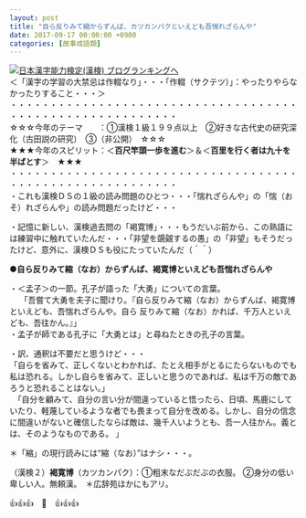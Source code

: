 ```yaml
---
layout: post
title: "自ら反りみて縮からずんば、カツカンパクといえども吾惴れざらんや"
date: 2017-09-17 00:00:00 +0900
categories: [故事成語類]
---
```


[![](/syuusyuu9701/assets/images/自ら反りみて縮からずんば、カツカンパクといえども吾惴れざらんや-br_c_3028_1.gif)](http://blog.with2.net/link.php?1659096:3028 "日本漢字能力検定(漢検) ブログランキングへ")[日本漢字能力検定(漢検) ブログランキングへ](http://blog.with2.net/link.php?1659096:3028)  
＜「漢字の学習の大禁忌は作輟なり」・・・「作輟（サクテツ）」：やったりやらなかったりすること・・・＞  
・・・・・・・・・・・・・・・・・・・・・・・・・・・・・・・・・・・・・・・・・・・・・・・・・・・・・・・・・  
☆☆☆今年のテーマ　　：①漢検１級１９９点以上　②好きな古代史の研究深化（古田説の研究）　③（非公開）　☆☆☆　　  
★★★今年のスピリット：＜**百尺竿頭一歩を進む**＞＆＜**百里を行く者は九十を半ばとす**＞　★★★  
・・・・・・・・・・・・・・・・・・・・・・・・・・・・・・・・・・・・・・・・・・・・・・・・・・・・・・・・・  
・これも漢検ＤＳの１級の読み問題のひとつ・・・「惴れざらんや」の「惴（おそ）れざらんや」の読み問題だったけど・・・  
  
・記憶に新しい、漢検過去問の「褐寛博」・・・もうだいぶ前から、この熟語には練習中に触れていたんだ・・・「非望を覬覦するの愚」の「非望」もそうだったけど、意外に、漢検ＤＳも役にたっていたんだ（＾＾）  
  
●**自ら反りみて縮（なお）からずんば、褐寛博といえども吾惴れざらんや**  
  
・＜孟子＞の一節。孔子が語った「大勇」についての言葉。  
　 「吾嘗て大勇を夫子に聞けり。『自ら反りみて縮（なお）からずんば、褐寛博といえども、吾惴れざらんや。自ら 反りみて縮（なお）かれば、千万人といえども、吾往かん。』」  
・孟子が師である孔子に「大勇とは」と尋ねたときの孔子の言葉。  
  
・訳、通釈は不要だと思うけど・・・  
「自らを省みて、正しくないとわかれば、たとえ相手がとるにたらないものでも私は恐れる。しかし自らを省みて、正しいと思うのであれば、私は千万の敵であろうと恐れることはない。」  
　「自分を顧みて、自分の言い分が間違っていると悟ったら、日頃、馬鹿にしていたり、軽蔑しているような者でも畏まって自分を改める。しかし、自分の信念に間違いがないと確信したならば敵は、幾千人いようとも、吾一人往かん。義とは、そのようなものである。 」  
  
＊「縮」の現行読みには“縮（なお）”はナシ・・・。  
  
（漢検２）**褐寛博**（カツカンパク）：①粗末なだぶだぶの衣服。 ②身分の低い卑しい人。無頼漢。　＊広辞苑ほかにもアリ。  
  
👍👍👍　🐔　👍👍👍